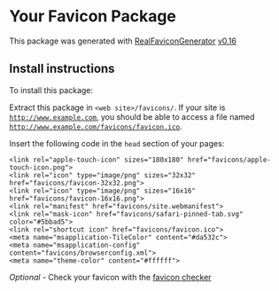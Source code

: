 # Your Favicon Package

This package was generated with [RealFaviconGenerator](https://realfavicongenerator.net/) [v0.16](https://realfavicongenerator.net/change_log#v0.16)

## Install instructions

To install this package:

Extract this package in <code>&lt;web site&gt;/favicons/</code>. If your site is <code>http://www.example.com</code>, you should be able to access a file named <code>http://www.example.com/favicons/favicon.ico</code>.

Insert the following code in the `head` section of your pages:

    <link rel="apple-touch-icon" sizes="180x180" href="favicons/apple-touch-icon.png">
    <link rel="icon" type="image/png" sizes="32x32" href="favicons/favicon-32x32.png">
    <link rel="icon" type="image/png" sizes="16x16" href="favicons/favicon-16x16.png">
    <link rel="manifest" href="favicons/site.webmanifest">
    <link rel="mask-icon" href="favicons/safari-pinned-tab.svg" color="#5bbad5">
    <link rel="shortcut icon" href="favicons/favicon.ico">
    <meta name="msapplication-TileColor" content="#da532c">
    <meta name="msapplication-config" content="favicons/browserconfig.xml">
    <meta name="theme-color" content="#ffffff">

*Optional* - Check your favicon with the [favicon checker](https://realfavicongenerator.net/favicon_checker)